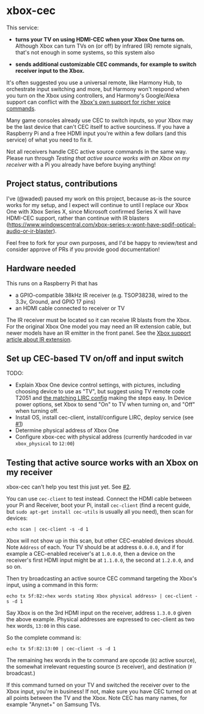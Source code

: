 # xbox-cec

This service:

- **turns your TV on using HDMI-CEC when your Xbox One turns on.** Although Xbox
  can turn TVs on (or off) by infrared (IR) remote signals, that's not enough in some systems,
  so this system also

- **sends additional customizable CEC commands, for example to switch receiver input to the Xbox.**
  
It's often suggested you use a universal remote, like Harmony Hub, to orchestrate input switching
and more, but Harmony won't respond when you turn on the Xbox using controllers, and Harmony's
Google/Alexa support can conflict with the [Xbox's own support for richer voice commands](https://support.xbox.com/en-US/browse/xbox-one/voice-and-digital-assistants).
  
Many game consoles already use CEC to switch inputs, so your Xbox
may be the last device that can't CEC itself to active sourciness. If you have
a Raspberry Pi and a free HDMI input you're within a few dollars (and this service) of what 
you need to fix it.

Not all receivers handle CEC active source commands in the same way. Please run
through *Testing that active source works with an Xbox on my receiver* with a 
Pi you already have before buying anything!

## Project status, contributions

I've (@waded) paused my work on this project, because as-is the source works for my setup, and I expect will continue to until I replace our Xbox One with Xbox Series X, since Microsoft confirmed Series X will have HDMI-CEC support, rather than continue with IR blasters (https://www.windowscentral.com/xbox-series-x-wont-have-spdif-optical-audio-or-ir-blaster).

Feel free to fork for your own purposes, and I'd be happy to review/test and consider approve of PRs if you provide good documentation!

## Hardware needed

This runs on a Raspberry Pi that has 
- a GPIO-compatible 38kHz IR receiver (e.g. TSOP38238, wired to the 3.3v, Ground, and 
  GPIO 17 pins)
- an HDMI cable connected to receiver or TV

The IR receiver must be located so it can receive IR blasts from the Xbox. 
For the original Xbox One model you may need an IR extension cable, but newer models 
have an IR emitter in the front panel. See the 
[Xbox support article about IR extension](https://beta.support.xbox.com/help/hardware-network/oneguide-live-tv/use-external-ir-with-xbox-one).

## Set up CEC-based TV on/off and input switch

TODO:
- Explain Xbox One device control settings, with pictures, including choosing device 
  to use as "TV", but suggest using TV remote code T2051 and [the matching LIRC config](tv-for-xbox-cec.conf)
  making the steps easy. In Device power options, set Xbox to send "On" to TV when
  turning on, and "Off" when turning off.
- Install OS, install cec-client, install/configure LIRC, deploy service (see
  [#1](https://github.com/waded/xbox-cec/issues/1))  
- Determine physical address of Xbox One
- Configure xbox-cec with physical address (currently hardcoded in var `xbox_physical` to `12:00`)

## Testing that active source works with an Xbox on my receiver

xbox-cec can't help you test this just yet. See [#2](https://github.com/waded/xbox-cec/issues/2). 

You can use `cec-client` to test instead. Connect the HDMI cable between your Pi and Receiver,
boot your Pi, install `cec-client` (find a recent guide, but `sudo apt-get install cec-utils` is
usually all you need), then scan for devices:

`echo scan | cec-client -s -d 1`

Xbox will not show up in this scan, but other CEC-enabled devices should. Note `Address` 
of each. Your TV should be at address `0.0.0.0`, and if for example a CEC-enabled receiver's at 
`1.0.0.0`, then a device on the receiver's first HDMI input might be at `1.1.0.0`, the second at 
`1.2.0.0`, and so on.

Then try broadcasting an active source CEC command targeting the Xbox's input, using 
a command in this form:

`echo tx 5f:82:<hex words stating Xbox physical address> | cec-client -s -d 1` 

Say Xbox is on the 3rd HDMI input on the receiver, address `1.3.0.0` given the above example.
Physical addresses are expressed to cec-client as two hex words, `13:00` in this case.

So the complete command is:

`echo tx 5f:82:13:00 | cec-client -s -d 1` 

The remaining hex words in the tx command are opcode  (`82` active source), the
somewhat irrelevant requesting source (`5` receiver), and destination (`F` broadcast.)

If this command turned on your TV and switched the receiver over to the Xbox input, you're in
business! If not, make sure you have CEC turned on at all points between the TV and the Xbox.
Note CEC has many names, for example "Anynet+" on Samsung TVs.

